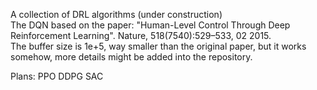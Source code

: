 A collection of DRL algorithms (under construction)  
The DQN based on the paper: "Human-Level Control Through Deep Reinforcement Learning". Nature, 518(7540):529–533, 02 2015.  
The buffer size is 1e+5, way smaller than the original paper, but it works somehow, more details might be added into the repository. 




Plans:  PPO  DDPG  SAC  
